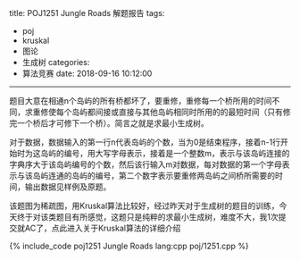 title: POJ1251 Jungle Roads 解题报告
tags:
  - poj
  - kruskal
  - 图论
  - 生成树
categories:
  - 算法竞赛
date: 2018-09-16 10:12:00
---

题目大意在相通n个岛屿的所有桥都坏了，要重修，重修每一个桥所用的时间不同，求重修使每个岛屿都间接或直接与其他岛屿相同时所用的的最短时间（只有修完一个桥后才可修下一个桥）。简言之就是求最小生成树。

对于数据，数据输入的第一行n代表岛屿的个数，当为0是结束程序，接着n-1行开始时为这岛屿的编号，用大写字母表示，接着是一个整数m，表示与该岛屿连接的字典序大于该岛屿编号的个数，然后该行输入m对数据，每对数据的第一个字母表示与该岛屿连通的岛屿的编号，第二个数字表示要重修两岛屿之间桥所需要的时间，输出数据见样例及原题。

该题图为稀疏图，用Kruskal算法比较好，经过昨天对于生成树的题目的训练，今天终于对该类题目有所感觉，这题只是纯粹的求最小生成树，难度不大，我1次提交就AC了，点此进入关于Kruskal算法的详细介绍

{% include_code poj1251 Jungle Roads lang:cpp poj/1251.cpp %}